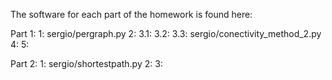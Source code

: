 The software for each part of the homework is found here:

Part 1:
1: sergio/pergraph.py
2:
3.1:
3.2:
3.3: sergio/conectivity_method_2.py
4:
5:

Part 2:
1: sergio/shortestpath.py
2: 
3: 